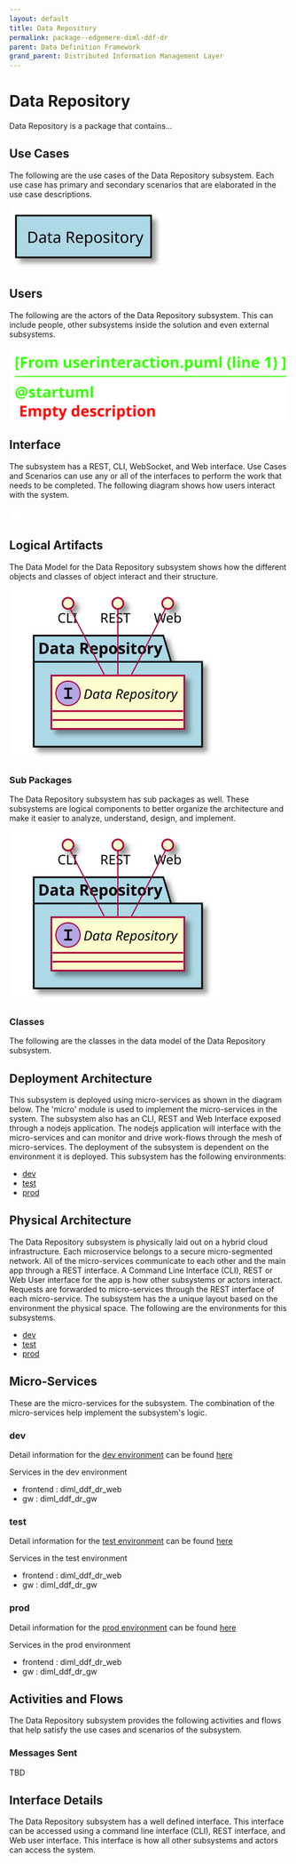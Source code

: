 ```yaml
---
layout: default
title: Data Repository
permalink: package--edgemere-diml-ddf-dr
parent: Data Definition Framework
grand_parent: Distributed Information Management Layer
---
```

# Data Repository

Data Repository is a package that contains...



## Use Cases

The following are the use cases of the Data Repository subsystem. Each use case has primary and secondary scenarios
that are elaborated in the use case descriptions.



![UseCase Diagram](./usecases.svg)

## Users

The following are the actors of the Data Repository subsystem. This can include people, other subsystems 
inside the solution and even external subsystems. 



![User Interaction](./userinteraction.svg)

## Interface

The subsystem has a REST, CLI, WebSocket, and Web interface. Use Cases and Scenarios can use any or all
of the interfaces to perform the work that needs to be completed. The following  diagram shows how
users interact with the system.

![Scenario Mappings Diagram](./scenariomapping.svg)



## Logical Artifacts

The Data Model for the  Data Repository subsystem shows how the different objects and classes of object interact
and their structure.

![Sub Package Diagram](./subpackage.svg)

### Sub Packages

The Data Repository subsystem has sub packages as well. These subsystems are logical components to better
organize the architecture and make it easier to analyze, understand, design, and implement.



![Logical Diagram](./logical.svg)

### Classes

The following are the classes in the data model of the Data Repository subsystem.




## Deployment Architecture

This subsystem is deployed using micro-services as shown in the diagram below. The 'micro' module is
used to implement the micro-services in the system. The subsystem also has an CLI, REST and Web Interface
exposed through a nodejs application. The nodejs application will interface with the micro-services and
can monitor and drive work-flows through the mesh of micro-services. The deployment of the subsystem is 
dependent on the environment it is deployed. This subsystem has the following environments:
* [dev](environment--edgemere-diml-ddf-dr-dev)
* [test](environment--edgemere-diml-ddf-dr-test)
* [prod](environment--edgemere-diml-ddf-dr-prod)



## Physical Architecture

The Data Repository subsystem is physically laid out on a hybrid cloud infrastructure. Each microservice belongs
to a secure micro-segmented network. All of the micro-services communicate to each other and the main app through a
REST interface. A Command Line Interface (CLI), REST or Web User interface for the app is how other subsystems or actors 
interact. Requests are forwarded to micro-services through the REST interface of each micro-service. The subsystem has
the a unique layout based on the environment the physical space. The following are the environments for this
subsystems.
* [dev](environment--edgemere-diml-ddf-dr-dev)
* [test](environment--edgemere-diml-ddf-dr-test)
* [prod](environment--edgemere-diml-ddf-dr-prod)


## Micro-Services

These are the micro-services for the subsystem. The combination of the micro-services help implement
the subsystem's logic.


### dev

Detail information for the [dev environment](environment--edgemere-diml-ddf-dr-dev)
can be found [here](environment--edgemere-diml-ddf-dr-dev)

Services in the dev environment

* frontend : diml_ddf_dr_web
* gw : diml_ddf_dr_gw


### test

Detail information for the [test environment](environment--edgemere-diml-ddf-dr-test)
can be found [here](environment--edgemere-diml-ddf-dr-test)

Services in the test environment

* frontend : diml_ddf_dr_web
* gw : diml_ddf_dr_gw


### prod

Detail information for the [prod environment](environment--edgemere-diml-ddf-dr-prod)
can be found [here](environment--edgemere-diml-ddf-dr-prod)

Services in the prod environment

* frontend : diml_ddf_dr_web
* gw : diml_ddf_dr_gw


## Activities and Flows
The Data Repository subsystem provides the following activities and flows that help satisfy the use
cases and scenarios of the subsystem.




### Messages Sent

TBD

## Interface Details
The Data Repository subsystem has a well defined interface. This interface can be accessed using a
command line interface (CLI), REST interface, and Web user interface. This interface is how all other
subsystems and actors can access the system.


